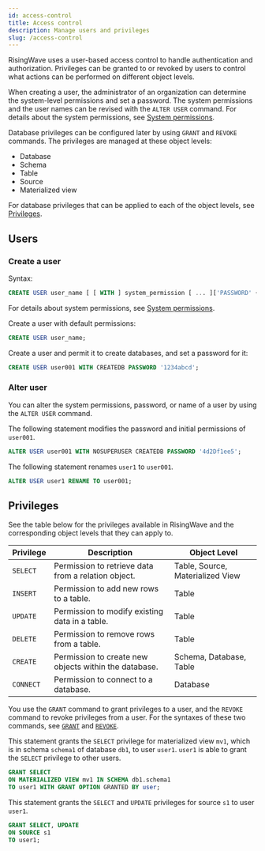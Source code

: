 ```yaml
---
id: access-control
title: Access control
description: Manage users and privileges
slug: /access-control
---
```

<head>
  <link rel="canonical" href="https://docs.risingwave.com/docs/current/access-control/" />
</head>

RisingWave uses a user-based access control to handle authentication and authorization. Privileges can be granted to or revoked by users to control what actions can be performed on different object levels.

When creating a user, the administrator of an organization can determine the system-level permissions and set a password. The system permissions and the user names can be revised with the `ALTER USER` command. For details about the system permissions, see [System permissions](/sql/commands/sql-create-user.md#system-permissions).

Database privileges can be configured later by using `GRANT` and `REVOKE` commands. The privileges are managed at these object levels:

- Database
- Schema
- Table
- Source
- Materialized view

For database privileges that can be applied to each of the object levels, see [Privileges](#privileges).

## Users

### Create a user

Syntax:

```sql
CREATE USER user_name [ [ WITH ] system_permission [ ... ]['PASSWORD' { password | NULL }] ];
```

For details about system permissions, see [System permissions](/sql/commands/sql-create-user.md#system-permissions).

Create a user with default permissions:

```sql
CREATE USER user_name;
```

Create a user and permit it to create databases, and set a password for it:

```sql
CREATE USER user001 WITH CREATEDB PASSWORD '1234abcd';
```

### Alter user

You can alter the system permissions, password, or name of a user by using the `ALTER USER` command.

The following statement modifies the password and initial permissions of `user001`.

```sql
ALTER USER user001 WITH NOSUPERUSER CREATEDB PASSWORD '4d2Df1ee5';
```

The following statement renames `user1` to `user001`.

```sql
ALTER USER user1 RENAME TO user001;
```

## Privileges

See the table below for the privileges available in RisingWave and the corresponding object levels that they can apply to.

|Privilege |Description |Object Level|
|--------|---------|---------|
|`SELECT` |Permission to retrieve data from a relation object. |Table, Source, Materialized View|
|`INSERT` |Permission to add new rows to a table. |Table|
|`UPDATE` |Permission to modify existing data in a table. |Table|
|`DELETE` |Permission to remove rows from a table. |Table|
|`CREATE` |Permission to create new objects within the database. |Schema, Database, Table|
|`CONNECT`|Permission to connect to a database.| Database|

You use the `GRANT` command to grant privileges to a user, and the `REVOKE` command to revoke privileges from a user. For the syntaxes of these two commands, see [`GRANT`](/sql/commands/sql-grant.md) and [`REVOKE`](/sql/commands/sql-revoke.md).

This statement grants the `SELECT` privilege for materialized view `mv1`, which is in schema `schema1` of database `db1`, to user `user1`. `user1` is able to grant the `SELECT` privilege to other users.

```sql
GRANT SELECT
ON MATERIALIZED VIEW mv1 IN SCHEMA db1.schema1
TO user1 WITH GRANT OPTION GRANTED BY user;
```

This statement grants the `SELECT` and `UPDATE` privileges for source `s1` to user `user1`.

```sql
GRANT SELECT, UPDATE
ON SOURCE s1
TO user1;
```

